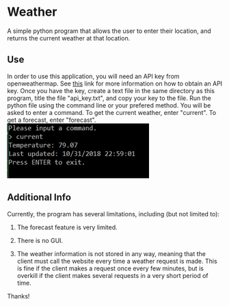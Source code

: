 # Weather
A simple python program that allows the user to enter their location, and returns the current weather at that location. 
## Use
In order to use this application, you will need an API key from openweathermap. See [this](https://openweathermap.org/api) link for more information on how to obtain an API key. 
Once you have the key, create a text file in the same directory as this program, title the file "api_key.txt", and copy your key to the file. 
Run the python file using the command line or your prefered method.
You will be asked to enter a command. To get the current weather, enter "current". To get a forecast, enter "forecast".
![Here is an example:](https://github.com/aaronpennington/Weather/blob/master/output.PNG)
## Additional Info
Currently, the program has several limitations, including (but not limited to): 

1. The forecast feature is very limited.

2. There is no GUI. 

3. The weather information is not stored in any way, meaning that the client must call the website every time a weather request is made. This is fine if the client makes a request once every few minutes, but is overkill if the client makes several requests in a very short period of time. 

Thanks!
